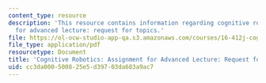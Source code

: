 ```yaml
---
content_type: resource
description: 'This resource contains information regarding cognitive robotics: Assignment
  for advanced lecture: request for topics.'
file: https://ol-ocw-studio-app-qa.s3.amazonaws.com/courses/16-412j-cognitive-robotics-spring-2016/cc3da000500825e5d39703da683a9ac7_MIT16_412JS16_Assignment3.pdf
file_type: application/pdf
resourcetype: Document
title: 'Cognitive Robotics: Assignment for Advanced Lecture: Request for Topics'
uid: cc3da000-5008-25e5-d397-03da683a9ac7
---
```

